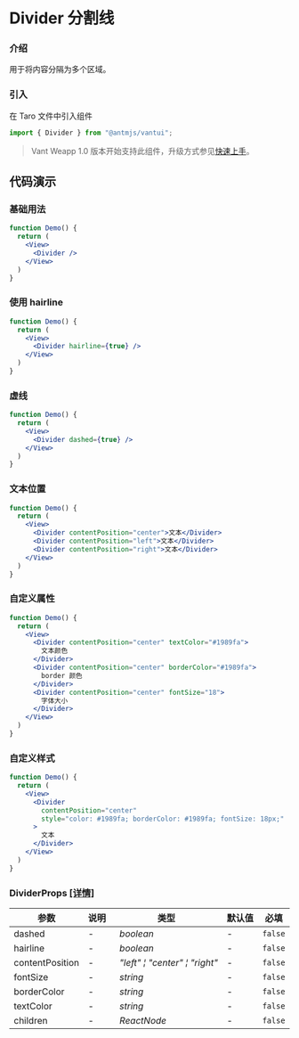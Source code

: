 # Divider 分割线

### 介绍

用于将内容分隔为多个区域。

### 引入

在 Taro 文件中引入组件

```js
import { Divider } from "@antmjs/vantui"; 
```

> Vant Weapp 1.0 版本开始支持此组件，升级方式参见[快速上手](#/quickstart)。

## 代码演示

### 基础用法

```jsx
function Demo() {
  return (
    <View>
      <Divider />
    </View>
  )
}

```

### 使用 hairline

```jsx
function Demo() {
  return (
    <View>
      <Divider hairline={true} />
    </View>
  )
}

```

### 虚线

```jsx
function Demo() {
  return (
    <View>
      <Divider dashed={true} />
    </View>
  )
}

```

### 文本位置

```jsx
function Demo() {
  return (
    <View>
      <Divider contentPosition="center">文本</Divider>
      <Divider contentPosition="left">文本</Divider>
      <Divider contentPosition="right">文本</Divider>
    </View>
  )
}

```

### 自定义属性

```jsx
function Demo() {
  return (
    <View>
      <Divider contentPosition="center" textColor="#1989fa">
        文本颜色
      </Divider>
      <Divider contentPosition="center" borderColor="#1989fa">
        border 颜色
      </Divider>
      <Divider contentPosition="center" fontSize="18">
        字体大小
      </Divider>
    </View>
  )
}

```

### 自定义样式

```jsx
function Demo() {
  return (
    <View>
      <Divider
        contentPosition="center"
        style="color: #1989fa; borderColor: #1989fa; fontSize: 18px;"
      >
        文本
      </Divider>
    </View>
  )
}

```
### DividerProps [[详情]](https://github.com/AntmJS/vantui/tree/main/packages/vantui/types/divider.d.ts)   

| 参数 | 说明 | 类型 | 默认值 | 必填 |
| --- | --- | --- | --- | --- |
| dashed | - | _&nbsp;&nbsp;boolean<br/>_ | - | `false` |
| hairline | - | _&nbsp;&nbsp;boolean<br/>_ | - | `false` |
| contentPosition | - | _&nbsp;&nbsp;"left"&nbsp;&brvbar;&nbsp;"center"&nbsp;&brvbar;&nbsp;"right"<br/>_ | - | `false` |
| fontSize | - | _&nbsp;&nbsp;string<br/>_ | - | `false` |
| borderColor | - | _&nbsp;&nbsp;string<br/>_ | - | `false` |
| textColor | - | _&nbsp;&nbsp;string<br/>_ | - | `false` |
| children | - | _&nbsp;&nbsp;ReactNode<br/>_ | - | `false` |

